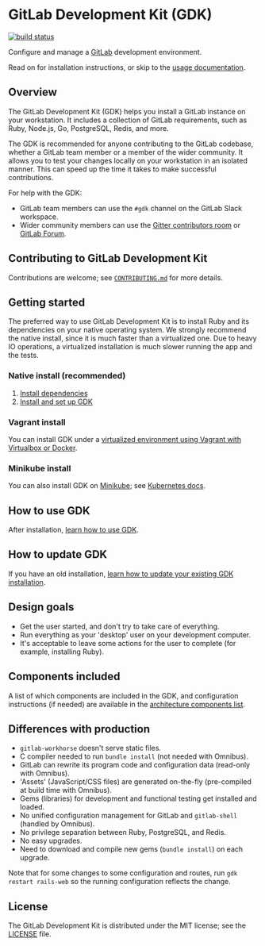 # GitLab Development Kit (GDK)

[![build status](https://gitlab.com/gitlab-org/gitlab-development-kit/badges/master/pipeline.svg)](https://gitlab.com/gitlab-org/gitlab-development-kit/pipelines)

Configure and manage a [GitLab](https://about.gitlab.com) development
environment.

Read on for installation instructions, or skip to the
[usage documentation](doc/howto/index.md).

## Overview

The GitLab Development Kit (GDK) helps you install a GitLab instance on your
workstation. It includes a collection of GitLab requirements, such as Ruby,
Node.js, Go, PostgreSQL, Redis, and more.

The GDK is recommended for anyone contributing to the GitLab codebase, whether a
GitLab team member or a member of the wider community. It allows you to test
your changes locally on your workstation in an isolated manner. This can speed
up the time it takes to make successful contributions.

For help with the GDK:

- GitLab team members can use the `#gdk` channel on the GitLab Slack workspace.
- Wider community members can use the [Gitter contributors room](https://gitter.im/gitlab/contributors)
  or [GitLab Forum](https://forum.gitlab.com/c/community/community-contributions/15).

## Contributing to GitLab Development Kit

Contributions are welcome; see [`CONTRIBUTING.md`](CONTRIBUTING.md)
for more details.

## Getting started

The preferred way to use GitLab Development Kit is to install Ruby and its
dependencies on your native operating system. We strongly recommend the native
install, since it is much faster than a virtualized one. Due to heavy IO
operations, a virtualized installation is much slower running the app and the
tests.

### Native install (recommended)

1. [Install dependencies](doc/index.md#install-dependencies)
1. [Install and set up GDK](doc/index.md#install-and-set-up-gdk)

### Vagrant install

You can install GDK under a
[virtualized environment using Vagrant with Virtualbox or Docker](doc/howto/vagrant.md).

### Minikube install

You can also install GDK on [Minikube](https://github.com/kubernetes/minikube);
see [Kubernetes docs](doc/howto/kubernetes.md).

## How to use GDK

After installation, [learn how to use GDK](doc/howto/index.md).

## How to update GDK

If you have an old installation, [learn how to update your existing GDK installation](doc/index.md#update-gdk).

## Design goals

- Get the user started, and don't try to take care of everything.
- Run everything as your 'desktop' user on your development computer.
- It's acceptable to leave some actions for the user to complete (for example,
  installing Ruby).

## Components included

A list of which components are included in the GDK, and configuration
instructions (if needed) are available in the
[architecture components list](https://docs.gitlab.com/ee/development/architecture.html#component-list).

## Differences with production

- `gitlab-workhorse` doesn't serve static files.
- C compiler needed to run `bundle install` (not needed with Omnibus).
- GitLab can rewrite its program code and configuration data (read-only with
  Omnibus).
- 'Assets' (JavaScript/CSS files) are generated on-the-fly (pre-compiled at
  build time with Omnibus).
- Gems (libraries) for development and functional testing get installed and
  loaded.
- No unified configuration management for GitLab and `gitlab-shell`
  (handled by Omnibus).
- No privilege separation between Ruby, PostgreSQL, and Redis.
- No easy upgrades.
- Need to download and compile new gems (`bundle install`) on each upgrade.

Note that for some changes to some configuration and routes, run
`gdk restart rails-web` so the running configuration reflects the change.

## License

The GitLab Development Kit is distributed under the MIT license; see the
[LICENSE](LICENSE) file.
